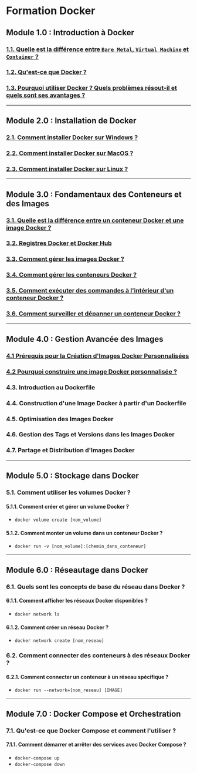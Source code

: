 # Formation Docker

## Module 1.0 : Introduction à Docker
### [1.1. Quelle est la différence entre `Bare Metal`, `Virtual Machine` et `Container` ?](./bare-metal-virtual-machine-container.md)
### [1.2. Qu'est-ce que Docker ?](./intro-docker.md)
### [1.3. Pourquoi utiliser Docker ? Quels problèmes résout-il et quels sont ses avantages ?](./pourquoi-docker.md)

---

## Module 2.0 : Installation de Docker
### [2.1. Comment installer Docker sur Windows ?](./comment-installer-docker-windows10.md)
### [2.2. Comment installer Docker sur MacOS ?](./comment-installer-docker-mac.md)
### [2.3. Comment installer Docker sur Linux ?](./comment-installer-docker-linux.md)

---

## Module 3.0 : Fondamentaux des Conteneurs et des Images
### [3.1. Quelle est la différence entre un conteneur Docker et une image Docker ?](./conteneur-vs-image-docker.md)
### [3.2. Registres Docker et Docker Hub](./docker-hub.md)
### [3.3. Comment gérer les images Docker ?](./comment-gerer-les-images-docker.md)
### [3.4. Comment gérer les conteneurs Docker ?](./comment-gerer-les-conteneurs-docker.md)
### [3.5. Comment exécuter des commandes à l'intérieur d'un conteneur Docker ?](./executer-commandes-dans-conteneur-docker.md)
### [3.6. Comment surveiller et dépanner un conteneur Docker ?](./monitorer-depanner-conteneurs-docker.md)

---

## Module 4.0 : Gestion Avancée des Images
### [4.1 Prérequis pour la Création d'Images Docker Personnalisées](./prerequis-creation-images-docker.md)
### [4.2 Pourquoi construire une image Docker personnalisée ?](./pourquoi-construire-une-image-docker-personnalisee.md)
### 4.3. Introduction au Dockerfile
### 4.4. Construction d'une Image Docker à partir d'un Dockerfile
### 4.5. Optimisation des Images Docker
### 4.6. Gestion des Tags et Versions dans les Images Docker
### 4.7. Partage et Distribution d'Images Docker

---

## Module 5.0 : Stockage dans Docker
### 5.1. Comment utiliser les volumes Docker ?
#### 5.1.1. Comment créer et gérer un volume Docker ?
- `docker volume create [nom_volume]`
#### 5.1.2. Comment monter un volume dans un conteneur Docker ?
- `docker run -v [nom_volume]:[chemin_dans_conteneur]`

---

## Module 6.0 : Réseautage dans Docker
### 6.1. Quels sont les concepts de base du réseau dans Docker ?
#### 6.1.1. Comment afficher les réseaux Docker disponibles ?
- `docker network ls`
#### 6.1.2. Comment créer un réseau Docker ?
- `docker network create [nom_reseau]`
### 6.2. Comment connecter des conteneurs à des réseaux Docker ?
#### 6.2.1. Comment connecter un conteneur à un réseau spécifique ?
- `docker run --network=[nom_reseau] [IMAGE]`

---

## Module 7.0 : Docker Compose et Orchestration
### 7.1. Qu'est-ce que Docker Compose et comment l'utiliser ?
#### 7.1.1. Comment démarrer et arrêter des services avec Docker Compose ?
- `docker-compose up`
- `docker-compose down`
